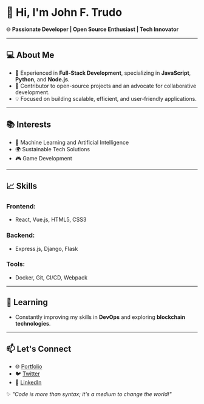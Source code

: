 # 👋 Hi, I'm John F. Trudo  

🌐 **Passionate Developer | Open Source Enthusiast | Tech Innovator**  

---

## 💻 About Me  
- 🔧 Experienced in **Full-Stack Development**, specializing in **JavaScript**, **Python**, and **Node.js**.  
- 🚀 Contributor to open-source projects and an advocate for collaborative development.  
- 💡 Focused on building scalable, efficient, and user-friendly applications.  

---

## 📚 Interests  
- 🧠 Machine Learning and Artificial Intelligence  
- 🌍 Sustainable Tech Solutions  
- 🎮 Game Development  

---

## 📈 Skills  
### Frontend:  
- React, Vue.js, HTML5, CSS3  

### Backend:  
- Express.js, Django, Flask  

### Tools:  
- Docker, Git, CI/CD, Webpack  

---

## 🌱 Learning  
- Constantly improving my skills in **DevOps** and exploring **blockchain technologies**.  

---

## 📫 Let's Connect  
- 🌐 [Portfolio](https://next-gentech.co.uk/)  
- 🐦 [Twitter](https://next-gentech.co.uk/)  
- 💼 [LinkedIn](https://next-gentech.co.uk/)  

✨ *"Code is more than syntax; it's a medium to change the world!"*

